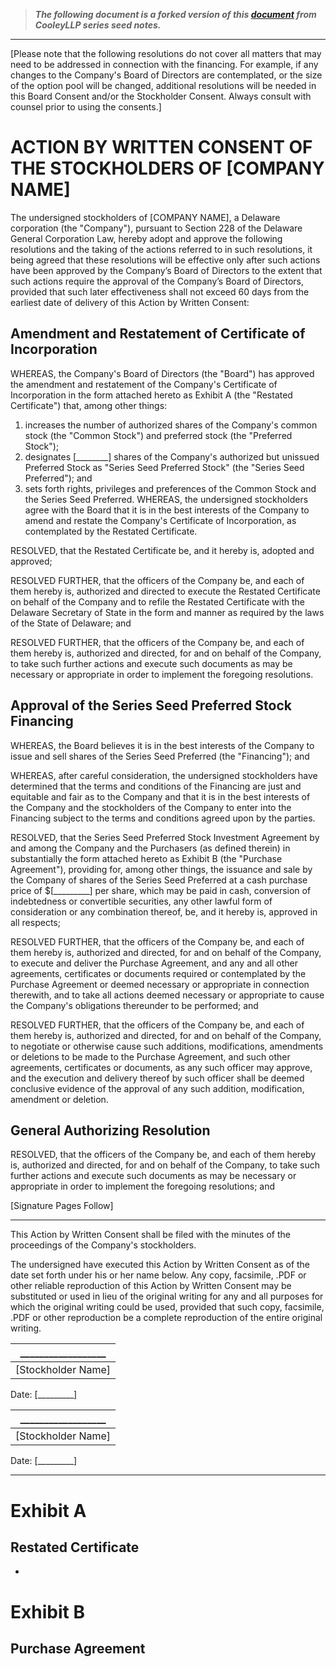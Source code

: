 > <strong><i>The following document is a forked version of this <a target="_blank" href="https://raw.githubusercontent.com/CooleyLLP/seriesseed/master/equity/Series%20Seed%20-%20Stockholder%20Consent.md">document</a> from CooleyLLP series seed notes.</i></strong>


<hr />

[Please note that the following resolutions do not cover all matters that may need to be addressed in connection with the financing. For example, if any changes to the Company's Board of Directors are contemplated, or the size of the option pool will be changed, additional resolutions will be needed in this Board Consent and/or the Stockholder Consent. Always consult with counsel prior to using the consents.]

# ACTION BY WRITTEN CONSENT OF THE STOCKHOLDERS OF [COMPANY NAME]

The undersigned stockholders of [COMPANY NAME], a Delaware corporation (the "Company"), pursuant to Section 228 of the Delaware General Corporation Law, hereby adopt and approve the following resolutions and the taking of the actions referred to in such resolutions, it being agreed that these resolutions will be effective only after such actions have been approved by the Company’s Board of Directors to the extent that such actions require the approval of the Company’s Board of Directors, provided that such later effectiveness shall not exceed 60 days from the earliest date of delivery of this Action by Written Consent:

## Amendment and Restatement of Certificate of Incorporation

WHEREAS, the Company's Board of Directors (the "Board") has approved the amendment and restatement of the Company's Certificate of Incorporation in the form attached hereto as Exhibit A (the "Restated Certificate") that, among other things:

1. increases the number of authorized shares of the Company's common stock (the "Common Stock") and preferred stock (the "Preferred Stock");
2. designates [________] shares of the Company's authorized but unissued Preferred Stock as "Series Seed Preferred Stock" (the "Series Seed Preferred"); and 
3. sets forth rights, privileges and preferences of the Common Stock and the Series Seed Preferred.
WHEREAS, the undersigned stockholders agree with the Board that it is in the best interests of the Company to amend and restate the Company's Certificate of Incorporation, as contemplated by the Restated Certificate.

RESOLVED, that the Restated Certificate be, and it hereby is, adopted and approved;

RESOLVED FURTHER, that the officers of the Company be, and each of them hereby is, authorized and directed to execute the Restated Certificate on behalf of the Company and to refile the Restated Certificate with the Delaware Secretary of State in the form and manner as required by the laws of the State of Delaware; and

RESOLVED FURTHER, that the officers of the Company be, and each of them hereby is, authorized and directed, for and on behalf of the Company, to take such further actions and execute such documents as may be necessary or appropriate in order to implement the foregoing resolutions.

## Approval of the Series Seed Preferred Stock Financing

WHEREAS, the Board believes it is in the best interests of the Company to issue and sell shares of the Series Seed Preferred (the "Financing"); and

WHEREAS, after careful consideration, the undersigned stockholders have determined that the terms and conditions of the Financing are just and equitable and fair as to the Company and that it is in the best interests of the Company and the stockholders of the Company to enter into the Financing subject to the terms and conditions agreed upon by the parties.

RESOLVED, that the Series Seed Preferred Stock Investment Agreement by and among the Company and the Purchasers (as defined therein) in substantially the form attached hereto as Exhibit B (the "Purchase Agreement"), providing for, among other things, the issuance and sale by the Company of shares of the Series Seed Preferred at a cash purchase price of $[_________] per share, which may be paid in cash, conversion of indebtedness or convertible securities, any other lawful form of consideration or any combination thereof, be, and it hereby is, approved in all respects;

RESOLVED FURTHER, that the officers of the Company be, and each of them hereby is, authorized and directed, for and on behalf of the Company, to execute and deliver the Purchase Agreement, and any and all other agreements, certificates or documents required or contemplated by the Purchase Agreement or deemed necessary or appropriate in connection therewith, and to take all actions deemed necessary or appropriate to cause the Company's obligations thereunder to be performed; and

RESOLVED FURTHER, that the officers of the Company be, and each of them hereby is, authorized and directed, for and on behalf of the Company, to negotiate or otherwise cause such additions, modifications, amendments or deletions to be made to the Purchase Agreement, and such other agreements, certificates or documents, as any such officer may approve, and the execution and delivery thereof by such officer shall be deemed conclusive evidence of the approval of any such addition, modification, amendment or deletion.

## General Authorizing Resolution

RESOLVED, that the officers of the Company be, and each of them hereby is, authorized and directed, for and on behalf of the Company, to take such further actions and execute such documents as may be necessary or appropriate in order to implement the foregoing resolutions; and

[Signature Pages Follow]

***

This Action by Written Consent shall be filed with the minutes of the proceedings of the Company's stockholders.

The undersigned have executed this Action by Written Consent as of the date set forth under his or her name below. Any copy, facsimile, .PDF or other reliable reproduction of this Action by Written Consent may be substituted or used in lieu of the original writing for any and all purposes for which the original writing could be used, provided that such copy, facsimile, .PDF or other reproduction be a complete reproduction of the entire original writing.

__________________ |
--- |
[Stockholder Name] |
Date: [_________]

__________________ |
--- |
[Stockholder Name] |
Date: [_________]

***
# Exhibit A

## Restated Certificate

*

# Exhibit B

## Purchase Agreement